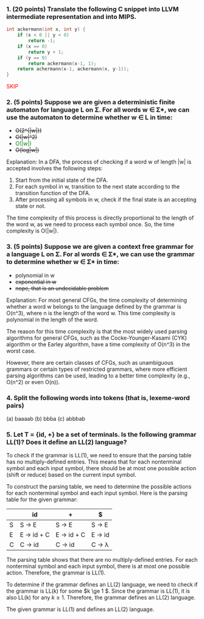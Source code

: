 ### 1. (20 points) Translate the following C snippet into LLVM intermediate representation and into MIPS.

```c
int ackermann(int x, int y) {
	if (x < 0 || y < 0)
		return -1;
	if (x == 0)
		return y + 1;
	if (y == 0)
		return ackermann(x-1, 1);
	return achermann(x-1, ackermann(x, y-1));
}
```
<span style="color:red">SKIP</span>
### 2. (5 points) Suppose we are given a deterministic finite automaton for language L on Σ. For all words w ∈ Σ*, we can use the automaton to determine whether w ∈ L in time:

- ~~O(2^{|w|})~~
- ~~O(|w|^2)~~
- <span style="color:green">O(|w|)</span>
- ~~O(log|w|)~~

Explanation:
In a DFA, the process of checking if a word w of length |w| is accepted involves the following steps:

1. Start from the initial state of the DFA.
2. For each symbol in w, transition to the next state according to the transition function of the DFA.
3. After processing all symbols in w, check if the final state is an accepting state or not.

The time complexity of this process is directly proportional to the length of the word w, as we need to process each symbol once. So, the time complexity is O(|w|).

### 3. (5 points) Suppose we are given a context free grammar for a language L on Σ. For al words ∈ Σ*,  we can use the grammar to determine whether w ∈ Σ* in time:

- polynomial in w
- ~~exponential in w~~
- ~~nope, that is an undecidable problem~~

Explanation:
For most general CFGs, the time complexity of determining whether a word w belongs to the language defined by the grammar is O(n^3), where n is the length of the word w. This time complexity is polynomial in the length of the word.

The reason for this time complexity is that the most widely used parsing algorithms for general CFGs, such as the Cocke-Younger-Kasami (CYK) algorithm or the Earley algorithm, have a time complexity of O(n^3) in the worst case.

However, there are certain classes of CFGs, such as unambiguous grammars or certain types of restricted grammars, where more efficient parsing algorithms can be used, leading to a better time complexity (e.g., O(n^2) or even O(n)).

### 4. Split the following words into tokens (that is, lexeme-word pairs)
(a) baaaab
(b) bbba
(c) abbbab


### 5. Let T = {id, +} be a set of terminals. Is the following grammar LL(1)? Does it define an LL(2) language?

To check if the grammar is LL(1), we need to ensure that the parsing table has no multiply-defined entries. This means that for each nonterminal symbol and each input symbol, there should be at most one possible action (shift or reduce) based on the current input symbol.

To construct the parsing table, we need to determine the possible actions for each nonterminal symbol and each input symbol. Here is the parsing table for the given grammar:

|     | id         | +          | $      |
| --- | ---------- | ---------- | ------ |
| S   | S → E      | S → E      | S → E  |
| E   | E → id + C | E → id + C | E → id |
| C   | C → id     | C → id     | C → λ  |

The parsing table shows that there are no multiply-defined entries. For each nonterminal symbol and each input symbol, there is at most one possible action. Therefore, the grammar is LL(1).

To determine if the grammar defines an LL(2) language, we need to check if the grammar is LL(k) for some $k \ge 1 $. Since the grammar is LL(1), it is also LL(k) for any $k \ge 1$. Therefore, the grammar defines an LL(2) language.

The given grammar is LL(1) and defines an LL(2) language.

